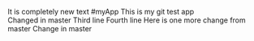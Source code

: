 It is completely new text
#myApp
This is my git test app  
Changed in master
Third line
Fourth line
Here is one more change from master
Change in master